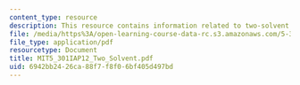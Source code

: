 ```yaml
---
content_type: resource
description: This resource contains information related to two-solvent crystal handout.
file: /media/https%3A/open-learning-course-data-rc.s3.amazonaws.com/5-301-chemistry-laboratory-techniques-january-iap-2012/6942bb2426ca88f7f8f06bf405d497bd_MIT5_301IAP12_Two_Solvent.pdf
file_type: application/pdf
resourcetype: Document
title: MIT5_301IAP12_Two_Solvent.pdf
uid: 6942bb24-26ca-88f7-f8f0-6bf405d497bd
---
```

